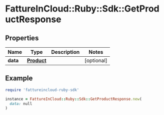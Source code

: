 # FattureInCloud::Ruby::Sdk::GetProductResponse

## Properties

| Name | Type | Description | Notes |
| ---- | ---- | ----------- | ----- |
| **data** | [**Product**](Product.md) |  | [optional] |

## Example

```ruby
require 'fattureincloud-ruby-sdk'

instance = FattureInCloud::Ruby::Sdk::GetProductResponse.new(
  data: null
)
```

